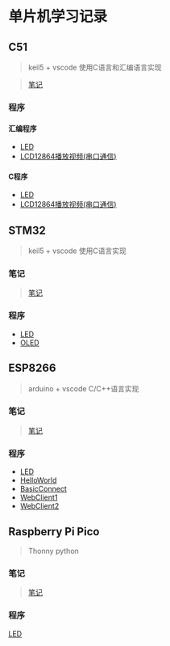 # 单片机学习记录

## C51
>keil5 + vscode
>使用C语言和汇编语言实现

>[笔记](./C51/C51.md)
### 程序
#### 汇编程序
- [LED](./C51/LED/asm/LED.uvproj)
- [LCD12864播放视频(串口通信)](./C51/PICTURE/asm/PICTURE.uvproj)


#### C程序
- [LED](./C51/LED/)
- [LCD12864播放视频(串口通信)](./C51/PICTURE/c/badapple.uvproj)

## STM32
>keil5 + vscode
>使用C语言实现
### 笔记
> [笔记](./STM32/stm32.md)
### 程序
- [LED](./STM32/LED/led.uvoptx)
- [OLED](./STM32/OLED/OLED.uvprojx)

## ESP8266
>arduino + vscode C/C++语言实现
### 笔记
>[笔记](./ESP8266/ESP8266.md)
### 程序
- [LED](./ESP8266/LED/LED.ino)
- [HelloWorld](./ESP8266/HelloWorld/HelloWorld.ino)
- [BasicConnect](./ESP8266/BasicConnect/BasicConnect.ino)
- [WebClient1](./ESP8266/WebClient/WebClient1/WebClient1.ino)
- [WebClient2](./ESP8266/WebClient/WebClient2/WebClient2.ino)

## Raspberry Pi Pico
>Thonny python

### 笔记
>[笔记](./raspberry%20pi%20pico/raspberry%20pico.md)

### 程序
[LED](./raspberry%20pi%20pico/LED/main.py)